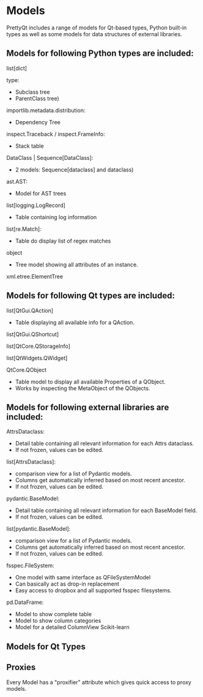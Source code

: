Models
======

PrettyQt includes a range of models for Qt-based types, Python built-in types as well as
some models for data structures of external libraries.

## Models for following Python types are included:


list[dict]

type:
- Subclass tree
- ParentClass tree)

importlib.metadata.distribution:
- Dependency Tree

inspect.Traceback / inspect.FrameInfo:
- Stack table

DataClass | Sequence[DataClass]:
- 2 models: Sequence[dataclass] and dataclass)

ast.AST:
- Model for AST trees

list[logging.LogRecord]
- Table containing log information

list[re.Match]:
- Table do display list of regex matches

object
- Tree model showing all attributes of an instance.

xml.etree.ElementTree

## Models for following Qt types are included:

list[QtGui.QAction]
- Table displaying all available info for a QAction.

list[QtGui.QShortcut]

list[QtCore.QStorageInfo]

list[QtWidgets.QWidget]

QtCore.QObject
- Table model to display all available Properties of a QObject.
- Works by inspecting the MetaObject of the QObjects.

## Models for following external libraries are included:

AttrsDataclass:
- Detail table containing all relevant information for each Attrs dataclass.
- If not frozen, values can be edited.

list[AttrsDataclass]:
- comparison view for a list of Pydantic models.
- Columns get automatically inferred based on most recent ancestor.
- If not frozen, values can be edited.

pydantic.BaseModel:
- Detail table containing all relevant information for each BaseModel field.
- If not frozen, values can be edited.

list[pydantic.BaseModel]:
- comparison view for a list of Pydantic models.
- Columns get automatically inferred based on most recent ancestor.
- If not frozen, values can be edited.

fsspec.FileSystem:
- One model with same interface as QFileSystemModel
- Can basically act as drop-in replacement
- Easy access to dropbox and all supported fsspec filesystems.

pd.DataFrame:
- Model to show complete table
- Model to show column categories
- Model for a detailed ColumnView
Scikit-learn





## Models for Qt Types


## Proxies

Every Model has a "proxifier" attribute which gives quick access to proxy models.



